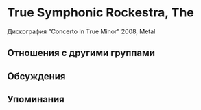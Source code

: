 # True Symphonic Rockestra, The

Дискография
"Concerto In True Minor" 2008, Metal

## Отношения с другими группами


## Обсуждения


## Упоминания

